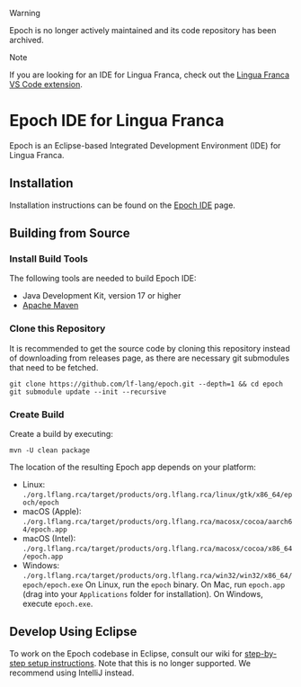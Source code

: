 > [!WARNING]  
> Epoch is no longer actively maintained and its code repository has been archived.

> [!NOTE]
> If you are looking for an IDE for Lingua Franca, check out the [Lingua Franca VS Code extension](https://github.com/lf-lang/vscode-lingua-franca).

# Epoch IDE for Lingua Franca

Epoch is an Eclipse-based Integrated Development Environment (IDE) for Lingua Franca.

## Installation

Installation instructions can be found on the [Epoch IDE](https://www.lf-lang.org/docs/handbook/epoch-ide) page.

## Building from Source

### Install Build Tools
The following tools are needed to build Epoch IDE:
- Java Development Kit, version 17 or higher
- [Apache Maven](https://maven.apache.org/)

### Clone this Repository
It is recommended to get the source code by cloning this repository instead of downloading from releases page, as there are necessary git submodules that need to be fetched.
```
git clone https://github.com/lf-lang/epoch.git --depth=1 && cd epoch
git submodule update --init --recursive
```

### Create Build
Create a build by executing:

```
mvn -U clean package
```

The location of the resulting Epoch app depends on your platform:
 - Linux: `./org.lflang.rca/target/products/org.lflang.rca/linux/gtk/x86_64/epoch/epoch`
 - macOS (Apple): `./org.lflang.rca/target/products/org.lflang.rca/macosx/cocoa/aarch64/epoch.app`
 - macOS (Intel): `./org.lflang.rca/target/products/org.lflang.rca/macosx/cocoa/x86_64/epoch.app`
 - Windows: `./org.lflang.rca/target/products/org.lflang.rca/win32/win32/x86_64/epoch/epoch.exe`
On Linux, run the `epoch` binary. On Mac, run `epoch.app` (drag into your `Applications` folder for installation). On Windows, execute `epoch.exe`. 

## Develop Using Eclipse

To work on the Epoch codebase in Eclipse, consult our wiki for [step-by-step setup instructions](https://github.com/lf-lang/epoch/wiki/Developer-Eclipse-Setup-with-Oomph).
Note that this is no longer supported. We recommend using IntelliJ instead.

